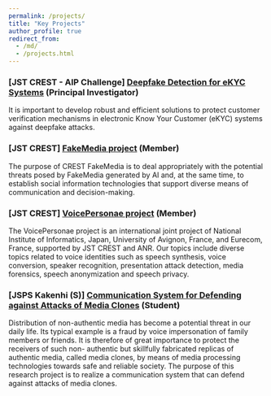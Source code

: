 ```yaml
---
permalink: /projects/
title: "Key Projects"
author_profile: true
redirect_from: 
  - /md/
  - /projects.html
---
```


### [JST CREST - AIP Challenge] [Deepfake Detection for eKYC Systems](https://www.jst.go.jp/kisoken/aip/program/wakate/challenge/list2022.html) (Principal Investigator)
It is important to develop robust and efficient solutions to protect customer verification mechanisms in electronic Know Your Customer (eKYC) systems against deepfake attacks.

### [JST CREST] [FakeMedia project](http://research.nii.ac.jp/~iechizen/crest-e.html) (Member)

The purpose of CREST FakeMedia is to deal appropriately with the potential threats posed by FakeMedia generated by AI and, at the same time, to establish social information technologies that support diverse means of communication and decision-making.


### [JST CREST] [VoicePersonae project](https://www.researchgate.net/project/JST-ANR-VoicePersonae-project) (Member)

The VoicePersonae project is an international joint project of National Institute of Informatics, Japan, University of Avignon, France, and Eurecom, France, supported by JST CREST and ANR. Our topics include diverse topics related to voice identities such as speech synthesis, voice conversion, speaker recognition, presentation attack detection, media forensics, speech anonymization and speech privacy.

### [JSPS Kakenhi (S)] [Communication System for Defending against Attacks of Media Clones](http://www2c.comm.eng.osaka-u.ac.jp/proj/mc/eindex.html) (Student)

Distribution of non-authentic media has become a potential threat in our daily life. Its typical example is a fraud by voice impersonation of family members or friends. It is therefore of great importance to protect the receivers of such non- authentic but skillfully fabricated replicas of authentic media, called media clones, by means of media processing technologies towards safe and reliable society. The purpose of this research project is to realize a communication system that can defend against attacks of media clones.
